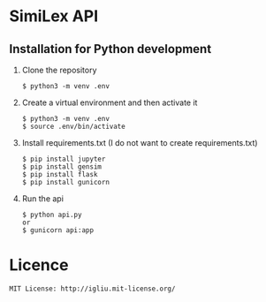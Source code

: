 # SimiLex API 


## Installation for Python development

1. Clone the repository
    ```shell
    $ python3 -m venv .env
    ```
2. Create a virtual environment and then activate it
    ```shell
    $ python3 -m venv .env
    $ source .env/bin/activate
    ```

3. Install requirements.txt (I do not want to create requirements.txt)
    ```shell
    $ pip install jupyter
    $ pip install gensim
    $ pip install flask
    $ pip install gunicorn
    ```

4. Run the api 
      ```shell
    $ python api.py
    or
    $ gunicorn api:app
    ```

# Licence 
    MIT License: http://igliu.mit-license.org/
